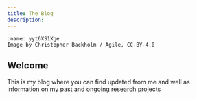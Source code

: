 ```yaml
---
title: The Blog
description:
---
```


```{figure} images/hackathon2019.jpg
:name: yyt6XS1Xge
Image by Christopher Backholm / Agile, CC-BY-4.0
```

## Welcome

This is my blog where you can find updated from me and well as information on my past and ongoing research projects
